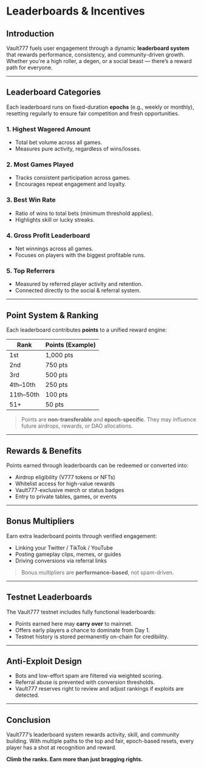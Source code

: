 # Leaderboards & Incentives

## Introduction

Vault777 fuels user engagement through a dynamic **leaderboard system** that rewards performance, consistency, and community-driven growth. Whether you're a high roller, a degen, or a social beast — there’s a reward path for everyone.

---

## Leaderboard Categories

Each leaderboard runs on fixed-duration **epochs** (e.g., weekly or monthly), resetting regularly to ensure fair competition and fresh opportunities.

### 1. Highest Wagered Amount
- Total bet volume across all games.
- Measures pure activity, regardless of wins/losses.

### 2. Most Games Played
- Tracks consistent participation across games.
- Encourages repeat engagement and loyalty.

### 3. Best Win Rate
- Ratio of wins to total bets (minimum threshold applies).
- Highlights skill or lucky streaks.

### 4. Gross Profit Leaderboard
- Net winnings across all games.
- Focuses on players with the biggest profitable runs.

### 5. Top Referrers
- Measured by referred player activity and retention.
- Connected directly to the social & referral system.

---

## Point System & Ranking

Each leaderboard contributes **points** to a unified reward engine:

| Rank        | Points (Example) |
|-------------|------------------|
| 1st         | 1,000 pts         |
| 2nd         | 750 pts           |
| 3rd         | 500 pts           |
| 4th–10th    | 250 pts           |
| 11th–50th   | 100 pts           |
| 51+         | 50 pts            |

> Points are **non-transferable** and **epoch-specific**. They may influence future airdrops, rewards, or DAO allocations.

---

## Rewards & Benefits

Points earned through leaderboards can be redeemed or converted into:

- Airdrop eligibility (V777 tokens or NFTs)
- Whitelist access for high-value rewards
- Vault777-exclusive merch or status badges
- Entry to private tables, games, or events

---

## Bonus Multipliers

Earn extra leaderboard points through verified engagement:

- Linking your Twitter / TikTok / YouTube
- Posting gameplay clips, memes, or guides
- Driving conversions via referral links

> Bonus multipliers are **performance-based**, not spam-driven.

---

## Testnet Leaderboards

The Vault777 testnet includes fully functional leaderboards:

- Points earned here may **carry over** to mainnet.
- Offers early players a chance to dominate from Day 1.
- Testnet history is stored permanently on-chain for credibility.

---

## Anti-Exploit Design

- Bots and low-effort spam are filtered via weighted scoring.
- Referral abuse is prevented with conversion thresholds.
- Vault777 reserves right to review and adjust rankings if exploits are detected.

---

## Conclusion

Vault777’s leaderboard system rewards activity, skill, and community building. With multiple paths to the top and fair, epoch-based resets, every player has a shot at recognition and reward.

**Climb the ranks. Earn more than just bragging rights.**
